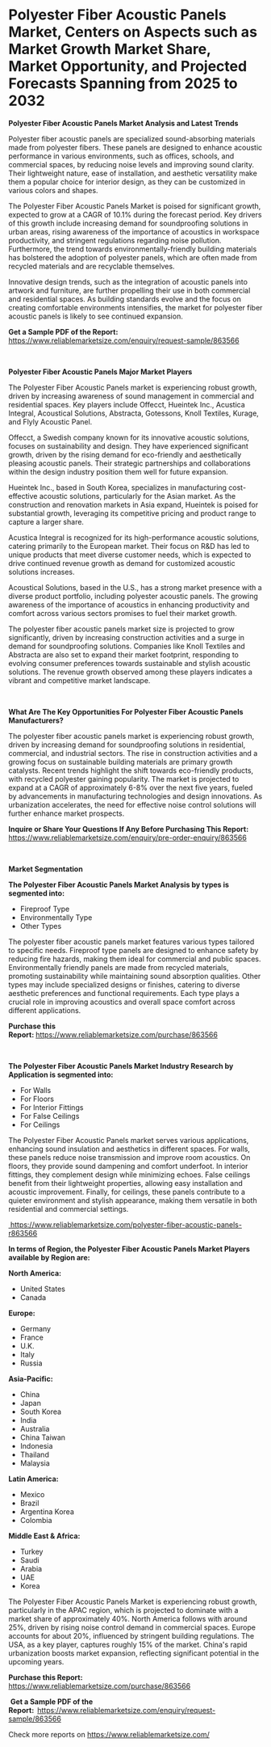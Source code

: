 <p><h1>Polyester Fiber Acoustic Panels Market, Centers on Aspects such as Market Growth Market Share, Market Opportunity, and Projected Forecasts Spanning from 2025 to 2032</h1></p><p><strong>Polyester Fiber Acoustic Panels Market Analysis and Latest Trends</strong></p>
<p><p>Polyester fiber acoustic panels are specialized sound-absorbing materials made from polyester fibers. These panels are designed to enhance acoustic performance in various environments, such as offices, schools, and commercial spaces, by reducing noise levels and improving sound clarity. Their lightweight nature, ease of installation, and aesthetic versatility make them a popular choice for interior design, as they can be customized in various colors and shapes.</p><p>The Polyester Fiber Acoustic Panels Market is poised for significant growth, expected to grow at a CAGR of 10.1% during the forecast period. Key drivers of this growth include increasing demand for soundproofing solutions in urban areas, rising awareness of the importance of acoustics in workspace productivity, and stringent regulations regarding noise pollution. Furthermore, the trend towards environmentally-friendly building materials has bolstered the adoption of polyester panels, which are often made from recycled materials and are recyclable themselves.</p><p>Innovative design trends, such as the integration of acoustic panels into artwork and furniture, are further propelling their use in both commercial and residential spaces. As building standards evolve and the focus on creating comfortable environments intensifies, the market for polyester fiber acoustic panels is likely to see continued expansion.</p></p>
<p><strong>Get a Sample PDF of the Report:&nbsp;</strong> <a href="https://www.reliablemarketsize.com/enquiry/request-sample/863566?utm_campaign=1131&utm_medium=2&utm_source=Github&utm_content=ia&utm_term=30012025&utm_id=polyester-fiber-acoustic-panels">https://www.reliablemarketsize.com/enquiry/request-sample/863566</a></p>
<p>&nbsp;</p>
<p><strong>Polyester Fiber Acoustic Panels Major Market Players</strong></p>
<p><p>The Polyester Fiber Acoustic Panels market is experiencing robust growth, driven by increasing awareness of sound management in commercial and residential spaces. Key players include Offecct, Hueintek Inc., Acustica Integral, Acoustical Solutions, Abstracta, Gotessons, Knoll Textiles, Kurage, and Flyly Acoustic Panel.</p><p>Offecct, a Swedish company known for its innovative acoustic solutions, focuses on sustainability and design. They have experienced significant growth, driven by the rising demand for eco-friendly and aesthetically pleasing acoustic panels. Their strategic partnerships and collaborations within the design industry position them well for future expansion.</p><p>Hueintek Inc., based in South Korea, specializes in manufacturing cost-effective acoustic solutions, particularly for the Asian market. As the construction and renovation markets in Asia expand, Hueintek is poised for substantial growth, leveraging its competitive pricing and product range to capture a larger share.</p><p>Acustica Integral is recognized for its high-performance acoustic solutions, catering primarily to the European market. Their focus on R&D has led to unique products that meet diverse customer needs, which is expected to drive continued revenue growth as demand for customized acoustic solutions increases.</p><p>Acoustical Solutions, based in the U.S., has a strong market presence with a diverse product portfolio, including polyester acoustic panels. The growing awareness of the importance of acoustics in enhancing productivity and comfort across various sectors promises to fuel their market growth.</p><p>The polyester fiber acoustic panels market size is projected to grow significantly, driven by increasing construction activities and a surge in demand for soundproofing solutions. Companies like Knoll Textiles and Abstracta are also set to expand their market footprint, responding to evolving consumer preferences towards sustainable and stylish acoustic solutions. The revenue growth observed among these players indicates a vibrant and competitive market landscape.</p></p>
<p>&nbsp;</p>
<p><strong>What Are The Key Opportunities For Polyester Fiber Acoustic Panels Manufacturers?</strong></p>
<p><p>The polyester fiber acoustic panels market is experiencing robust growth, driven by increasing demand for soundproofing solutions in residential, commercial, and industrial sectors. The rise in construction activities and a growing focus on sustainable building materials are primary growth catalysts. Recent trends highlight the shift towards eco-friendly products, with recycled polyester gaining popularity. The market is projected to expand at a CAGR of approximately 6-8% over the next five years, fueled by advancements in manufacturing technologies and design innovations. As urbanization accelerates, the need for effective noise control solutions will further enhance market prospects.</p></p>
<p><strong>Inquire or Share Your Questions If Any Before Purchasing This Report:</strong> <a href="https://www.reliablemarketsize.com/enquiry/pre-order-enquiry/863566?utm_campaign=1131&utm_medium=2&utm_source=Github&utm_content=ia&utm_term=30012025&utm_id=polyester-fiber-acoustic-panels">https://www.reliablemarketsize.com/enquiry/pre-order-enquiry/863566</a></p>
<p>&nbsp;</p>
<p><strong>Market Segmentation</strong></p>
<p><strong>The Polyester Fiber Acoustic Panels Market Analysis by types is segmented into:</strong></p>
<p><ul><li>Fireproof Type</li><li>Environmentally Type</li><li>Other Types</li></ul></p>
<p><p>The polyester fiber acoustic panels market features various types tailored to specific needs. Fireproof type panels are designed to enhance safety by reducing fire hazards, making them ideal for commercial and public spaces. Environmentally friendly panels are made from recycled materials, promoting sustainability while maintaining sound absorption qualities. Other types may include specialized designs or finishes, catering to diverse aesthetic preferences and functional requirements. Each type plays a crucial role in improving acoustics and overall space comfort across different applications.</p></p>
<p><strong>Purchase this Report:&nbsp;</strong><a href="https://www.reliablemarketsize.com/purchase/863566?utm_campaign=1131&utm_medium=2&utm_source=Github&utm_content=ia&utm_term=30012025&utm_id=polyester-fiber-acoustic-panels">https://www.reliablemarketsize.com/purchase/863566</a></p>
<p>&nbsp;</p>
<p><strong>The Polyester Fiber Acoustic Panels Market Industry Research by Application is segmented into:</strong></p>
<p><ul><li>For Walls</li><li>For Floors</li><li>For Interior Fittings</li><li>For False Ceilings</li><li>For Ceilings</li></ul></p>
<p><p>The Polyester Fiber Acoustic Panels market serves various applications, enhancing sound insulation and aesthetics in different spaces. For walls, these panels reduce noise transmission and improve room acoustics. On floors, they provide sound dampening and comfort underfoot. In interior fittings, they complement design while minimizing echoes. False ceilings benefit from their lightweight properties, allowing easy installation and acoustic improvement. Finally, for ceilings, these panels contribute to a quieter environment and stylish appearance, making them versatile in both residential and commercial settings.</p></p>
<p><a href="https://www.reliablemarketsize.com/polyester-fiber-acoustic-panels-r863566?utm_campaign=1131&utm_medium=2&utm_source=Github&utm_content=ia&utm_term=30012025&utm_id=polyester-fiber-acoustic-panels">&nbsp;https://www.reliablemarketsize.com/polyester-fiber-acoustic-panels-r863566</a></p>
<p><strong>In terms of Region, the Polyester Fiber Acoustic Panels Market Players available by Region are:</strong></p>
<p>
    <p> <strong> North America: </strong>
        <ul>
            <li>United States</li>
            <li>Canada</li>
        </ul>
        </p> 
    <p> <strong> Europe: </strong>
        <ul>
            <li>Germany</li>
            <li>France</li>
            <li>U.K.</li>
            <li>Italy</li>
            <li>Russia</li>
        </ul>
        </p> 
    <p> <strong> Asia-Pacific: </strong>
        <ul>
            <li>China</li>
            <li>Japan</li>
            <li>South Korea</li>
            <li>India</li>
            <li>Australia</li>
            <li>China Taiwan</li>
            <li>Indonesia</li>
            <li>Thailand</li>
            <li>Malaysia</li>
        </ul>
        </p> 
    <p> <strong> Latin America: </strong>
        <ul>
            <li>Mexico</li>
            <li>Brazil</li>
            <li>Argentina Korea</li>
            <li>Colombia</li>
        </ul>
        </p> 
    <p> <strong> Middle East & Africa: </strong>
        <ul>
            <li>Turkey</li>
            <li>Saudi</li>
            <li>Arabia</li>
            <li>UAE</li>
            <li>Korea</li>
        </ul>
    </p>
    </p>
<p><p>The Polyester Fiber Acoustic Panels Market is experiencing robust growth, particularly in the APAC region, which is projected to dominate with a market share of approximately 40%. North America follows with around 25%, driven by rising noise control demand in commercial spaces. Europe accounts for about 20%, influenced by stringent building regulations. The USA, as a key player, captures roughly 15% of the market. China's rapid urbanization boosts market expansion, reflecting significant potential in the upcoming years.</p></p>
<p><strong>Purchase this Report: </strong><a href="https://www.reliablemarketsize.com/purchase/863566?utm_campaign=1131&utm_medium=2&utm_source=Github&utm_content=ia&utm_term=30012025&utm_id=polyester-fiber-acoustic-panels">https://www.reliablemarketsize.com/purchase/863566</a></p>
<p>&nbsp;<strong>Get a Sample PDF of the Report:&nbsp;&nbsp;</strong><a href="https://www.reliablemarketsize.com/enquiry/request-sample/863566?utm_campaign=1131&utm_medium=2&utm_source=Github&utm_content=ia&utm_term=30012025&utm_id=polyester-fiber-acoustic-panels">https://www.reliablemarketsize.com/enquiry/request-sample/863566</a></p>
<p><strong></strong></p>
<p>Check more reports on <a href="https://www.reliablemarketsize.com/?utm_campaign=1131&utm_medium=2&utm_source=Github&utm_content=ia&utm_term=30012025&utm_id=polyester-fiber-acoustic-panels">https://www.reliablemarketsize.com/</a></p>